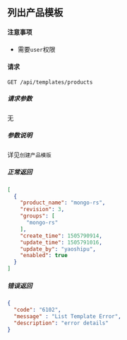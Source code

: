 ## 列出产品模板

#### 注意事项

- 需要`user`权限

#### 请求

```
GET /api/templates/products
```

##### 请求参数

无

##### 参数说明

详见`创建产品模版`

##### 正常返回

```json
[
  {
    "product_name": "mongo-rs",
    "revision": 3,
    "groups": [
      "mongo-rs"
    ],
    "create_time": 1505790914,
    "update_time": 1505791016,
    "update_by": "yaoshipu",
    "enabled": true
  }
]
```

##### 错误返回

```json
{
  "code": "6102",
  "message" : "List Template Error", 
  "description": "error details"
}
```
